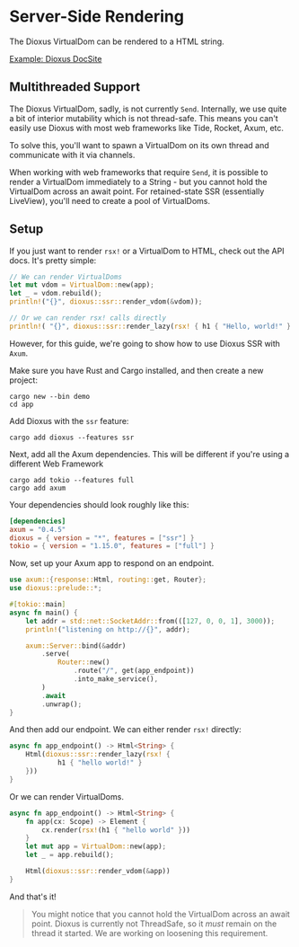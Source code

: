 # Server-Side Rendering

The Dioxus VirtualDom can be rendered to a HTML string.

[Example: Dioxus DocSite](https://github.com/dioxusLabs/docsite)

## Multithreaded Support

The Dioxus VirtualDom, sadly, is not currently `Send`. Internally, we use quite a bit of interior mutability which is not thread-safe. This means you can't easily use Dioxus with most web frameworks like Tide, Rocket, Axum, etc.

To solve this, you'll want to spawn a VirtualDom on its own thread and communicate with it via channels.

When working with web frameworks that require `Send`, it is possible to render a VirtualDom immediately to a String - but you cannot hold the VirtualDom across an await point. For retained-state SSR (essentially LiveView), you'll need to create a pool of VirtualDoms.


## Setup

If you just want to render `rsx!` or a VirtualDom to HTML, check out the API docs. It's pretty simple:

```rust
// We can render VirtualDoms
let mut vdom = VirtualDom::new(app);
let _ = vdom.rebuild();
println!("{}", dioxus::ssr::render_vdom(&vdom));

// Or we can render rsx! calls directly
println!( "{}", dioxus::ssr::render_lazy(rsx! { h1 { "Hello, world!" } } );
```

However, for this guide, we're going to show how to use Dioxus SSR with `Axum`.

Make sure you have Rust and Cargo installed, and then create a new project:

```shell
cargo new --bin demo
cd app
```

Add Dioxus with the `ssr` feature:

```shell
cargo add dioxus --features ssr
```

Next, add all the Axum dependencies. This will be different if you're using a different Web Framework

```
cargo add tokio --features full
cargo add axum
```

Your dependencies should look roughly like this:

```toml
[dependencies]
axum = "0.4.5"
dioxus = { version = "*", features = ["ssr"] }
tokio = { version = "1.15.0", features = ["full"] }
```

Now, set up your Axum app to respond on an endpoint.

```rust
use axum::{response::Html, routing::get, Router};
use dioxus::prelude::*;

#[tokio::main]
async fn main() {
    let addr = std::net::SocketAddr::from(([127, 0, 0, 1], 3000));
    println!("listening on http://{}", addr);

    axum::Server::bind(&addr)
        .serve(
            Router::new()
                .route("/", get(app_endpoint))
                .into_make_service(),
        )
        .await
        .unwrap();
}
```

And then add our endpoint. We can either render `rsx!` directly:

```rust
async fn app_endpoint() -> Html<String> {
    Html(dioxus::ssr::render_lazy(rsx! {
            h1 { "hello world!" }
    }))
}
```

Or we can render VirtualDoms.

```rust
async fn app_endpoint() -> Html<String> {
    fn app(cx: Scope) -> Element {
        cx.render(rsx!(h1 { "hello world" }))
    }
    let mut app = VirtualDom::new(app);
    let _ = app.rebuild();

    Html(dioxus::ssr::render_vdom(&app))
}
```

And that's it!

> You might notice that you cannot hold the VirtualDom across an await point. Dioxus is currently not ThreadSafe, so it _must_ remain on the thread it started. We are working on loosening this requirement.
